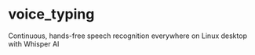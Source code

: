 # voice_typing
Continuous, hands-free speech recognition everywhere on Linux desktop with Whisper AI
